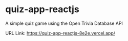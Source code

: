 # quiz-app-reactjs
A simple quiz game using the Open Trivia Database API


URL Link: https://quiz-app-reactjs-8e2e.vercel.app/
